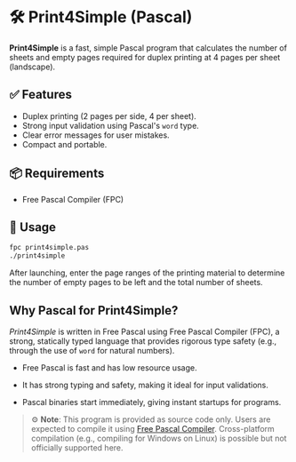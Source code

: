 # 🛠️ Print4Simple (Pascal)

**Print4Simple** is a fast, simple Pascal program that calculates the number of sheets and empty pages required for duplex printing at 4 pages per sheet (landscape).

## ✅ Features

- Duplex printing (2 pages per side, 4 per sheet).
- Strong input validation using Pascal's `word` type.
- Clear error messages for user mistakes.
- Compact and portable.

## 📦 Requirements

- Free Pascal Compiler (FPC)

## 🚀 Usage

```bash
fpc print4simple.pas
./print4simple
```

After launching, enter the page ranges of the printing material to determine the number of empty pages to be left and the total number of sheets.

## Why Pascal for Print4Simple?

*Print4Simple* is written in Free Pascal using Free Pascal Compiler (FPC), a strong, statically typed language that provides rigorous type safety (e.g., through the use of `word` for natural numbers). 

- Free Pascal is fast and has low resource usage. 

- It has strong typing and safety, making it ideal for input validations.

- Pascal binaries start immediately, giving instant startups for programs.

> ⚙️ **Note**: This program is provided as source code only. Users are expected to compile it using [Free Pascal Compiler](https://www.freepascal.org/download.html). Cross-platform compilation (e.g., compiling for Windows on Linux) is possible but not officially supported here.
